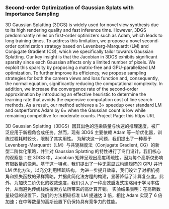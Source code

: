 ### Second-order Optimization of Gaussian Splats with Importance Sampling

3D Gaussian Splatting (3DGS) is widely used for novel view synthesis due to its high rendering quality and fast inference time. However, 3DGS predominantly relies on first-order optimizers such as Adam, which leads to long training times. To address this limitation, we propose a novel second-order optimization strategy based on Levenberg-Marquardt (LM) and Conjugate Gradient (CG), which we specifically tailor towards Gaussian Splatting. Our key insight is that the Jacobian in 3DGS exhibits significant sparsity since each Gaussian affects only a limited number of pixels. We exploit this sparsity by proposing a matrix-free and GPU-parallelized LM optimization. To further improve its efficiency, we propose sampling strategies for both the camera views and loss function and, consequently, the normal equation, significantly reducing the computational complexity. In addition, we increase the convergence rate of the second-order approximation by introducing an effective heuristic to determine the learning rate that avoids the expensive computation cost of line search methods. As a result, our method achieves a 3× speedup over standard LM and outperforms Adam by  6× when the Gaussian count is low while remaining competitive for moderate counts. Project Page: this https URL

3D Gaussian Splatting（3DGS）因其出色的渲染质量与快速的推理速度，被广泛应用于新视角合成任务。然而，现有 3DGS 主要依赖 Adam 等一阶优化器，训练过程耗时较长，限制了其实用性。
为解决这一问题，我们提出了一种基于 Levenberg-Marquardt（LM）与共轭梯度法（Conjugate Gradient, CG）的新型二阶优化策略，并针对 Gaussian Splatting 的特性进行了专门设计。我们核心的观察是：在 3DGS 中，Jacobian 矩阵呈现出高度稀疏性，因为每个高斯仅影响有限数量的像素。基于这一特点，我们提出了一种无需显式构建矩阵的 GPU 并行 LM 优化方法，以充分利用稀疏结构。
为进一步提升效率，我们设计了对相机视角和损失函数的采样策略，并据此简化法方程的构建，显著降低了计算复杂度。此外，为加快二阶优化的收敛速度，我们引入了一种高效启发式策略用于学习率估计，从而避免传统线性搜索方法所带来的高计算开销。
实验结果表明：在高斯数量较低的设置下，我们的方法相较标准 LM 提速达 3 倍，相比 Adam 实现了 6 倍加速；在中等数量的高斯设置下仍保持具有竞争力的性能。
